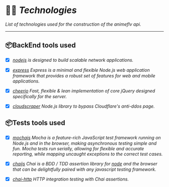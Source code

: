 # 👨‍💻 *Technologies*
*List of technologies used for the construction of the animeflv api.*

---

## 📦BackEnd tools used
- [x] *[nodejs](https://nodejs.org/en/) is designed to build scalable network applications.*

- [x] *[express](https://expressjs.com/) Express is a minimal and flexible Node.js web application framework that provides a robust set of features for web and mobile applications.*

- [x] *[cheerio](https://cheerio.js.org/) Fast, flexible & lean implementation of core jQuery designed specifically for the server.*

- [x] *[cloudscraper](https://github.com/codemanki/cloudscraper) Node.js library to bypass Cloudflare's anti-ddos page.*


## 📦Tests tools used
- [x] *[mochajs](https://mochajs.org/) Mocha is a feature-rich JavaScript test framework running on Node.js and in the browser, making asynchronous testing simple and fun. Mocha tests run serially, allowing for flexible and accurate reporting, while mapping uncaught exceptions to the correct test cases.*

- [x] *[chaijs](https://www.chaijs.com/) Chai is a BDD / TDD assertion library for [node](http://nodejs.org) and the browser that can be delightfully paired with any javascript testing framework.*

- [x] *[chai-http](https://github.com/chaijs/chai-http) HTTP integration testing with Chai assertions.*